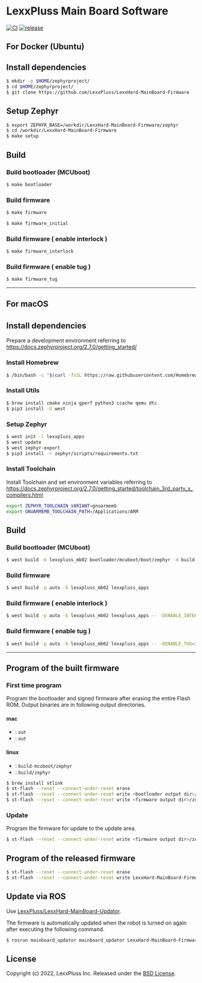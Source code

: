 # LexxPluss Main Board Software

[![CI](https://github.com/LexxPluss/LexxHard-MainBoard-Firmware/actions/workflows/main.yml/badge.svg)](https://github.com/LexxPluss/LexxHard-MainBoard-Firmware/actions/workflows/main.yml)
[![release](https://github.com/LexxPluss/LexxHard-MainBoard-Firmware/actions/workflows/release.yml/badge.svg)](https://github.com/LexxPluss/LexxHard-MainBoard-Firmware/actions/workflows/release.yml)

## For Docker (Ubuntu)

## Install dependencies 

```bash
$ mkdir -p $HOME/zephyrproject/
$ cd $HOME/zephyrproject/
$ git clone https://github.com/LexxPluss/LexxHard-MainBoard-Firmware
```
## Setup Zephyr

```bash
$ export ZEPHYR_BASE=/workdir/LexxHard-MainBoard-Firmware/zephyr
$ cd /workdir/LexxHard-MainBoard-Firmware
$ make setup
```
## Build
### Build bootloader (MCUboot)

```bash
$ make bootloader
```
### Build firmware

```bash
$ make firmware
```
```bash
$ make firmware_initial
```

### Build firmware ( enable interlock )

```bash
$ make firmware_interlock
```

### Build firmware ( enable tug )

```bash
$ make firmware_tug
```

---
## For macOS

## Install dependencies　

Prepare a development environment referring to
https://docs.zephyrproject.org/2.7.0/getting_started/

### Install Homebrew

```bash
$ /bin/bash -c "$(curl -fsSL https://raw.githubusercontent.com/Homebrew/install/HEAD/install.sh)"
```

### Install Utils

```bash
$ brew install cmake ninja gperf python3 ccache qemu dtc
$ pip3 install -U west
```

### Setup Zephyr

```bash
$ west init -l lexxpluss_apps
$ west update
$ west zephyr-export
$ pip3 install -r zephyr/scripts/requirements.txt
```

### Install Toolchain

Install Toolchain and set environment variables referring to
https://docs.zephyrproject.org/2.7.0/getting_started/toolchain_3rd_party_x_compilers.html

```bash
export ZEPHYR_TOOLCHAIN_VARIANT=gnuarmemb
export GNUARMEMB_TOOLCHAIN_PATH=/Applications/ARM
```

## Build

### Build bootloader (MCUboot)

```bash
$ west build -b lexxpluss_mb02 bootloader/mcuboot/boot/zephyr -d build-mcuboot
```

### Build firmware

```bash
$ west build -p auto -b lexxpluss_mb02 lexxpluss_apps
```

### Build firmware ( enable interlock )

```bash
$ west build -p auto -b lexxpluss_mb02 lexxpluss_apps -- -DENABLE_INTERLOCK=1
```

### Build firmware ( enable tug )

```bash
$ west build -p auto -b lexxpluss_mb02 lexxpluss_apps -- -DENABLE_TUG=1
```

---
## Program of the built firmware

### First time program

Program the bootloader and signed firmware after erasing the entire Flash ROM.
Output binaries are in following output directories.

#### mac
* <bootloader output dir>: `out`
* <firmware output dir>: `out`


#### linux
* <bootloader output dir>: `build-mcuboot/zephyr`
* <firmware output dir>: `build/zephyr`

```bash
$ brew install stlink
$ st-flash --reset --connect-under-reset erase
$ st-flash --reset --connect-under-reset write <bootloader output dir>/zephyr.bin 0x8000000
$ st-flash --reset --connect-under-reset write <firmware output dir>/zephyr.signed.bin 0x8040000
```

### Update

Program the firmware for update to the update area.

```bash
$ st-flash --reset --connect-under-reset write <firmware output dir>/zephyr.signed.confirmed.bin 0x8080000
```

## Program of the released firmware

```bash
$ st-flash --reset --connect-under-reset erase
$ st-flash --reset --connect-under-reset write LexxHard-MainBoard-Firmware-Initial-v?.?.? 0x8000000
```

## Update via ROS

Use [LexxPluss/LexxHard-MainBoard-Updator](https://github.com/LexxPluss/LexxHard-MainBoard-Updator.git).

The firmware is automatically updated when the robot is turned on again after executing the following command.
```bash
$ rosrun mainboard_updator mainboard_updator LexxHard-MainBoard-Firmware-Update-v?.?.?.bin
```

## License

Copyright (c) 2022, LexxPluss Inc. Released under the [BSD License](LICENSE).
